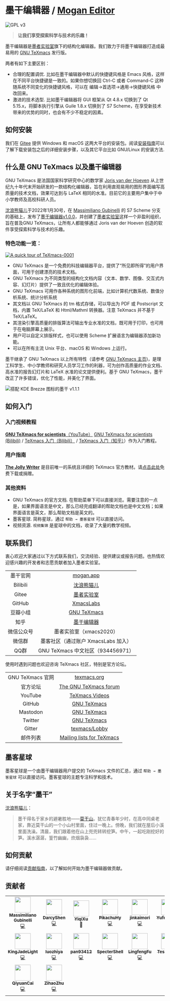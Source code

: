# 墨干编辑器 / [Mogan Editor](https://mogan.app/guide/what-is-mogan.html)
![GPL v3](http://www.gnu.org/graphics/gplv3-127x51.png)

> **让我们享受探索科学与技术的乐趣！**

墨干编辑器是[墨者实验室](https://gitee.com/XmacsLabs)旗下的结构化编辑器。我们致力于将墨干编辑器打造成最易用的 [GNU TeXmacs](https://www.texmacs.org) 发行版。

两者有如下主要区别：
- 合理的配置调优. 比如在墨干编辑器中默认的快捷键风格是 Emacs 风格，这样在不同平台快捷键是一致的。如果你想切换回 Ctrl-C 或者 Command-C 这种随系统不同变化的快捷键风格，可以在 编辑→首选项→通用→快捷键风格 中改回来。
- 激进的技术选型. 比如墨干编辑器将 GUI 框架从 Qt 4.8.x 切换到了 Qt 5.15.x，将脚本执行引擎从 Guile 1.8.x 切换到了 S7 Scheme，在享受新技术带来的优势的同时，也会有不少不稳定的因素。

## 如何安装
我们在 [Gitee](https://gitee.com/XmacsLabs/mogan/releases) 提供 Windows 和 macOS 这两大平台的安装包。阅读[安装指南](docs/Install.zh.md)可以了解下载安装包之后的详细安装步骤，以及其它平台比如 GNU/Linux 的安装方法.

## 什么是 GNU TeXmacs 以及墨干编辑器
GNU TeXmacs 是法国国家科学研究中心的数学家 [Joris van der Hoeven](http://www.texmacs.org/joris/main/joris.html) 从上世纪九十年代末开始研发的一款结构化编辑器，旨在利用直观易用的图形界面编写高质量的技术文档，效果可达到与 LaTeX 相同的水准。目前它的主要用户集中于中小学教师及高校科研人员。

[沈浪熊猫儿](http://texmacs.org/tmweb/contribute/team-sadhen.en.html)于2022年1月30号，在 [Massimiliano Gubinelli](http://texmacs.org/tmweb/contribute/team-massimiliano.en.html) 的 S7 Scheme 分支的基础上，发布了[墨干编辑器v1.0.0](https://gitee.com/XmacsLabs/mogan/releases/tag/v1.0.0)，并创建了[墨者实验室](https://gitee.com/XmacsLabs)这样一个非盈利组织，旨在普及GNU TeXmacs，让所有人都能够通过 Joris van der Hoeven 创造的软件享受探索科学与技术的乐趣。

### 特色功能一览：

[![A quick tour of TeXmacs-0001](https://user-images.githubusercontent.com/32867606/198896005-72077867-bd0f-4223-9f87-099ec3815ba5.png)](https://player.bilibili.com/player.html?aid=376713018&bvid=BV1bo4y1D7wN&cid=371195201&page=1)

- GNU TeXmacs 是一个免费的科技编辑器平台，提供了“所见即所得”的用户界面，可用于创建漂亮的技术文档。
- GNU TeXmacs 为不同类型的结构化文档内容（文本、数学、图像、交互式内容、幻灯片）提供了一致且优化的编辑体验。
- GNU TeXmacs 可用作各种系统的图形化前端，比如计算机代数系统、数值分析系统、统计分析系统
- 其文档以 GNU TeXmacs 的 tm 格式存储，可以导出为 PDF 或 Postscript 文档，内置 TeX/LaTeX 和 Html/Mathml 转换器。注意 TeXmacs 并不基于 TeX/LaTeX。
- 其渲染引擎高质量的排版算法可输出专业水准的文档，既可用于打印，也可用于在电脑屏幕上展示。
- 用户可以自定义排版样式，也可以使用 Scheme 扩展语言为编辑器添加新功能。
- 可以在所有主流 Unix 平台、macOS 和 Windows 上运行。

墨干继承了 GNU TeXmacs 以上所有特性（请参考 [GNU TeXmacs 主页](https://www.texmacs.org))，是理工科学生、中小学教师和研究人员学习工作的利器，可为创作高质量的作业文档、高水准的报告幻灯片和 LaTeX 水准的论文提供便利。基于 GNU TeXmacs，墨干改正了许多错误，优化了性能，并美化了界面。

![搭配 KDE Brezze 图标的墨干 v1.1.1](https://user-images.githubusercontent.com/32867606/198898710-6c16bfb2-1107-4cb0-8cb7-14606b31a315.png)

## 如何入门

### 入门视频教程
[**GNU TeXmacs for scientists**（YouTube）](https://youtube.com/playlist?list=PLjlnuLy3KEpYmUQvFIFSFgeYQjVYO2gxi)
 [GNU TeXmacs for scientists (Bilibili)](https://www.bilibili.com/video/BV1h4411w7xy/) / [TeXmacs 入门（Bilibili）](https://www.bilibili.com/medialist/play/617908?from=space&business=space_series&business_id=2765862&desc=1) / [TeXmacs 入门（知乎）](https://www.zhihu.com/collection/844048143)）作为入门教程。

### 用户指南
[**The Jolly Writer**](https://www.scypress.com/book_info.html) 是目前唯一的系统且详细的 TeXmacs 官方教材。请[点击此处](https://www.scypress.com/book_download.html)免费下载或捐赠。

### 其他资料
- GNU TeXmacs 的官方文档. 在帮助菜单下可以直接浏览。需要注意的一点是，如果界面语言是中文，那么已经完成翻译的帮助文档也是中文文档；如果界面语言是英文，那么帮助文档是英文的。
- 墨客星球. 简称星球，通过 `帮助 → 墨客星球` 可以直接访问。
- 视频资源. `视频集锦` 是星球中的文档，收录了大量的教学视频。

## 联系我们
衷心欢迎大家通过以下方式联系我们，交流经验、提供建议或报告问题。也热情欢迎感兴趣的开发者和志愿贡献者加入墨者实验室。

|||
| :---: | :---: |
墨干官网|[mogan.app](https://mogan.app)
Bilibili|[沈浪熊猫儿](https://space.bilibili.com/28058658) 
Gitee|[墨者实验室](https://gitee.com/XmacsLabs/) 
GitHub|[XmacsLabs](https://github.com/XmacsLabs)
豆瓣小组|[GNU TeXmacs](https://www.douban.com/group/texmacs/)
知乎|[墨干编辑器](https://www.zhihu.com/people/xmacs)
微信公众号|墨者实验室（xmacs2020）
微信群|墨客社区（通过账户 XmacsLabs 加入）
QQ群|GNU TeXmacs 中文社区（934456971）

使用时遇到问题也欢迎咨询 TeXmacs 社区，特别是官方论坛。

|||
| :---: | :---: |
GNU TeXmacs 官网|[texmacs.org](http://www.texmacs.org)
官方论坛|[The GNU TeXmacs forum](http://forum.texmacs.cn) 
YouTube|[TeXmacs Videos](https://www.youtube.com/channel/UCLaZZkOj3GPYFu9pVsEbthg)
GitHub|[GNU TeXmacs](https://github.com/texmacs) 
Mastodon|[GNU TeXmacs](https://mathstodon.xyz/@gnu_texmacs)
Twitter|[GNU TeXmacs](https://twitter.com/gnu_texmacs) 
Gitter|[texmacs/Lobby](https://gitter.im/texmacs/Lobby) 
邮件列表|[Mailing lists for TeXmacs](https://www.texmacs.org/tmweb/home/ml.en.html) 

## 墨客星球 
墨客星球是一个由墨干编辑器用户提交的 TeXmacs 文件的汇总，通过 `帮助 → 墨客星球` 可以直接访问。墨客星球的主题专注科学和技术。

## 关于名字“墨干”
[沈浪熊猫儿](http://texmacs.org/tmweb/contribute/team-sadhen.en.html)：
> 墨干得名于家乡的避暑胜地——[莫干山](https://cn.wikipedia.org/wiki/Mount_Mogan)。犹忆青春年少时，在高中同桌老家，靠近莫干山的一个小山村里面，住过一晚上。傍晚，我们就在屋后小溪里面洗澡。清晨，我们跟着他在山上兜兜转转挖笋。中午，一起吃刚挖好的笋。溪水潺潺，篁竹幽幽，炊烟袅袅……

## 如何贡献
请仔细阅读[贡献指南](https://mogan.app/zh/guide/CONTRIBUTING.html)，以了解如何开始为墨干编辑器做贡献。

## 贡献者
<table>
  <tr>
    <td align="center"><a href="http://texmacs.org/tmweb/contribute/team-massimiliano.en.html"><img src="https://avatars.githubusercontent.com/u/3253062?v=4?s=50" width="50px;" alt=""/><br /><sub><b>Massimiliano Gubinelli</b></sub></a><br />💻</td>
    <td align="center"><a href="http://texmacs.org/tmweb/contribute/team-sadhen.en.html"><img src="https://avatars.githubusercontent.com/u/1267865?v=4?s=50" width="50px;" alt=""/><br /><sub><b>DarcyShen</b></sub></a><br />💻</td>
    <td align="center"><a href="https://github.com/YiqiXu"><img src="https://avatars.githubusercontent.com/u/32867606?v=4?s=50" width="50px;" alt=""/><br /><sub><b>YiqiXu</b></sub></a><br />📖</td>
    <td align="center"><a href="https://github.com/PikachuHy"><img src="https://avatars.githubusercontent.com/u/18223871?v=4?s=50" width="50px;" alt=""/><br /><sub><b>PikachuHy</b></sub></a><br />💻</td>
    <td align="center"><a href="https://github.com/jingkaimori"><img src="https://avatars.githubusercontent.com/u/36156959?v=4?s=50" width="50px;" alt=""/><br /><sub><b>jinkaimori</b></sub></a><br />💻</td>
    <td align="center"><a href="https://github.com/Yufeng-shen"><img src="https://avatars.githubusercontent.com/u/17488004?v=4?s=50" width="50px;" alt=""/><br /><sub><b>YufengShen</b></sub></a><br />💻</td>
  </tr>
  <tr>
    <td align="center"><a href="https://github.com/KingJadeLight"><img src="https://avatars.githubusercontent.com/u/106169959?v=4?s=50" width="50px;" alt=""/><br /><sub><b>KingJadeLight</b></sub></a><br />💻</td>
    <td align="center"><a href="https://github.com/luozhiya"><img src="https://avatars.githubusercontent.com/u/90168447?v=4?s=50" width="50px;" alt=""/><br /><sub><b>luozhiya</b></sub></a><br />💻</td>
    <td align="center"><a href="https://github.com/pan93412"><img src="https://avatars.githubusercontent.com/u/28441561?v=4?s=50" width="50px;" alt=""/><br /><sub><b>pan93412</b></sub></a><br />💻</td>
    <td align="center"><a href="https://github.com/SpecterShell"><img src="https://avatars.githubusercontent.com/u/56779163?v=4?s=50" width="50px;" alt=""/><br /><sub><b>SpecterShell</b></sub></a><br />💻</td>
    <td align="center"><a href="https://github.com/iphelf"><img src="https://avatars.githubusercontent.com/u/17234854?v=4?s=50" width="50px;" alt=""/><br /><sub><b>LingfengFu</b></sub></a><br />💻</td>
    <td align="center"><a href="https://github.com/ice1000"><img src="https://avatars.githubusercontent.com/u/16398479?v=4?s=50" width="50px;" alt=""/><br /><sub><b>TeslaZhang</b></sub></a><br />💻</td>
  </tr>
  <tr>
    <td align="center"><a href="https://github.com/cqyisbug"><img src="https://avatars.githubusercontent.com/u/25382172?v=4?s=50" width="50px;" alt=""/><br /><sub><b>QiyuanCai</b></sub></a><br />💻</td>
    <td align="center"><a href="https://github.com/cireu"><img src="https://avatars.githubusercontent.com/u/18224684?v=4?s=50" width="50px;" alt=""/><br /><sub><b>ZihaoZhu</b></sub></a><br />💻</td>
  </tr>
</table>
